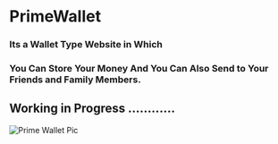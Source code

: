 # PrimeWallet 

### Its a Wallet Type Website in Which 
### You Can Store Your Money And You Can Also Send to Your Friends and Family Members.
## Working in Progress ............

![Prime Wallet Pic](https://raw.githubusercontent.com/AshutoshDM1/PrimeWallet/main/Client/src/assets/Wallet_pic2.avif)

